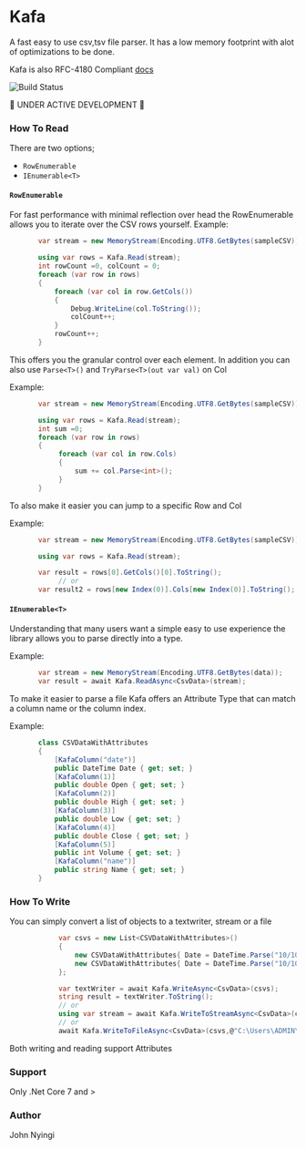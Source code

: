 # Kafa
A fast easy to use csv,tsv file parser. It has a low memory footprint with alot of optimizations to be done.

Kafa is also RFC-4180 Compliant [docs](https://www.rfc-editor.org/rfc/rfc4180)

![Build Status](https://github.com/j0nimost/Kafa/actions/workflows/dotnet.yml/badge.svg)

🚧 UNDER ACTIVE DEVELOPMENT 🚧
### How To Read
There are two options;
- `RowEnumerable`
- `IEnumerable<T>`

#### `RowEnumerable`
For fast performance with minimal reflection over head the RowEnumerable allows you to iterate over the CSV rows yourself.
Example:
```c#
       var stream = new MemoryStream(Encoding.UTF8.GetBytes(sampleCSV));

       using var rows = Kafa.Read(stream);
       int rowCount =0, colCount = 0;
       foreach (var row in rows)
       {
           foreach (var col in row.GetCols())
           {
               Debug.WriteLine(col.ToString());
               colCount++;
           }
           rowCount++;
       }
```

This offers you the granular control over each element. In addition you can also use `Parse<T>()` and `TryParse<T>(out var val)` on Col

Example:
```c#
       var stream = new MemoryStream(Encoding.UTF8.GetBytes(sampleCSV));

       using var rows = Kafa.Read(stream);
       int sum =0;
       foreach (var row in rows)
       {
            foreach (var col in row.Cols)
            {
                sum += col.Parse<int>();
            }
       }
```

To also make it easier you can jump to a specific Row and Col

Example:
```c#
       var stream = new MemoryStream(Encoding.UTF8.GetBytes(sampleCSV));

       using var rows = Kafa.Read(stream);

       var result = rows[0].GetCols()[0].ToString();
            // or
       var result2 = rows[new Index(0)].Cols[new Index(0)].ToString();
```
#### `IEnumerable<T>`
Understanding that many users want a simple easy to use experience the library allows
you to parse directly into a type.

Example:
```c#
       var stream = new MemoryStream(Encoding.UTF8.GetBytes(data));
       var result = await Kafa.ReadAsync<CsvData>(stream);
```
To make it easier to parse a file Kafa offers an Attribute Type that can match a column name or the column index.

Example: 
```c#
       class CSVDataWithAttributes
       {
           [KafaColumn("date")]
           public DateTime Date { get; set; }
           [KafaColumn(1)]
           public double Open { get; set; }
           [KafaColumn(2)]
           public double High { get; set; }
           [KafaColumn(3)]
           public double Low { get; set; }
           [KafaColumn(4)]
           public double Close { get; set; }
           [KafaColumn(5)]
           public int Volume { get; set; }
           [KafaColumn("name")]
           public string Name { get; set; }
       }
```
### How To Write
You can simply convert a list of objects to a textwriter, stream or a file
```c#
            var csvs = new List<CSVDataWithAttributes>()
            {
                new CSVDataWithAttributes{ Date = DateTime.Parse("10/10/2023 4:08:38 PM"), Open=12.45, Close=12.99, High=13.00, Low=12.1, Name="AMZN", Volume=1233435512},
                new CSVDataWithAttributes{ Date = DateTime.Parse("10/10/2023 4:08:38 PM"), Open=12.45, Close=12.99, High=13.00, Low=12.1, Name="AMZN", Volume=1233435512}
            };

            var textWriter = await Kafa.WriteAsync<CsvData>(csvs);
            string result = textWriter.ToString();
            // or 
            using var stream = await Kafa.WriteToStreamAsync<CsvData>(csvs);
            // or
            await Kafa.WriteToFileAsync<CsvData>(csvs,@"C:\Users\ADMIN\Documents");

```
Both writing and reading support Attributes
### Support
Only .Net Core 7 and >
### Author
John Nyingi
